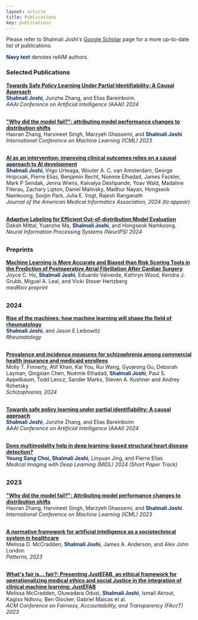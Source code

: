 ```yaml
---
layout: article
title: Publications
key: publications
---
```


<style>
  .publication {
    display: flex;
    margin-bottom: 30px;
  }

  .publication img {
    width: 300px;
    margin-right: 20px;
  }

  .publication .text {
    flex: 1;
  }

  @media (max-width: 800px) {
    .publication {
      flex-direction: column;
    }

    .publication img {
      margin-right: 0;
      margin-bottom: 10px;
    }
  }
</style>


Please refer to Shalmali Joshi's <a href="https://scholar.google.com/citations?hl=en&user=x5wW5WIAAAAJ&view_op=list_works&sortby=pubdate" target="_blank">Google Scholar</a> page for a more up-to-date list of publications.<br>

<span style="color: #003087;">**Navy text**</span> denotes reAIM authors.

<h3>Selected Publications</h3>

<div class="publication">
  <!--img src="assets/images/joshi_aaai_2024.png" alt="Publication Image 1" /-->
  <div class="text">
    <a href="https://ojs.aaai.org/index.php/AAAI/article/view/29198" target="_blank"><strong>Towards Safe Policy Learning Under Partial Identifiability: A Causal Approach</strong></a><br>
    <strong><span style="color: #003087;">Shalmali Joshi</span></strong>, Junzhe Zhang, and Elias Bareinboim.<br>
    <i>AAAI Conference on Artificial Intelligence (AAAI) 2024</i><br>
  </div>
</div>

<div class="publication">
  <!--img src="assets/images/zhang_icml_2023.png" alt="Publication Image 1" /-->
  <div class="text">
    <a href="https://proceedings.mlr.press/v202/zhang23ai/zhang23ai.pdf" target="_blank"><strong>"Why did the model fail?": attributing model performance changes to distribution shifts</strong></a><br>
    Haoran Zhang, Harvineet Singh, Marzyeh Ghassemi, and <strong><span style="color: #003087;">Shalmali Joshi</span></strong><br>
    <i>International Conference on Machine Learning  (ICML) 2023</i><br>
  </div>
</div>

<div class="publication">
  <!--img src="assets/images/chen_annual_2021.png" alt="Publication Image 1" /-->
  <div class="text">
    <a href="" target="_blank"><strong>AI as an intervention: improving clinical outcomes relies on a causal approach to AI development</strong></a><br>
    <strong><span style="color: #003087;">Shalmali Joshi</span></strong>, Iñigo Urteaga, Wouter A. C. van Amsterdam, George Hripcsak, Pierre Elias, Benjamin Recht, Noémie Elhadad, James Fackler, Mark P Sendak, Jenna Wiens, Kaivalya Deshpande, Yoav Wald, Madaline Fiterau, Zachary Lipton, Daniel Malinsky, Madhur Nayan, Hongseok Namkoong, Soojin Park, Julia E. Vogt, Rajesh Ranganath<br>
    <i>Journal of the American Medical Informatics Association, 2024 (to appear)</i><br>
  </div>
</div>

<div class="publication">
  <!--img src="assets/images/joshi_aaai_2024.png" alt="Publication Image 1" /-->
  <div class="text">
    <a href="https://openreview.net/pdf?id=uuQQwrjMzb" target="_blank"><strong>Adaptive Labeling for Efficient Out-of-distribution Model Evaluation</strong></a><br>
    Daksh Mittal, Yuanzhe Ma, <strong><span style="color: #003087;">Shalmali Joshi</span></strong>, and Hongseok Namkoong.<br>
    <i>Neural Information Processing Systems (NeurIPS) 2024</i><br>
  </div>
</div>

<h3>Preprints</h3>

<div class="publication">
  <div class="text">
    <a href="https://www.medrxiv.org/content/10.1101/2024.07.05.24310013v1" target="_blank">
      <strong>Machine Learning is More Accurate and Biased than Risk Scoring Tools in the Prediction of Postoperative Atrial Fibrillation After Cardiac Surgery</strong>
    </a><br>
    Joyce C. Ho, <strong><span style="color: #003087;">Shalmali Joshi</span></strong>, Eduardo Valverde, Kathryn Wood, Kendra J. Grubb, Miguel A. Leal, and Vicki Stover Hertzberg<br>
    <i>medRxiv preprint</i><br>
  </div>
</div>

<h3>2024</h3>

<div class="publication">
  <div class="text">
    <a href="https://academic.oup.com/rheumatology/article/63/9/2319/7665716" target="_blank">
      <strong>Rise of the machines: how machine learning will shape the field of rheumatology</strong>
    </a><br>
    <strong><span style="color: #003087;">Shalmali Joshi</span></strong>, and Jason E Leibowitz<br>
    <i>Rheumatology</i><br>
  </div>
</div>

<div class="publication">
  <div class="text">
    <a href="https://www.nature.com/articles/s41537-024-00490-0" target="_blank">
      <strong>Prevalence and incidence measures for schizophrenia among commercial health insurance and medicaid enrollees</strong>
    </a><br>
    Molly T. Finnerty, Atif Khan, Kai You, Rui Wang, Gyojeong Gu, Deborah Layman, Qingxian Chen, Noémie Elhadad, 
    <strong><span style="color: #003087;">Shalmali Joshi</span></strong>, Paul S. Appelbaum, Todd Lencz, Sander Markx, Steven A. Kushner and Andrey Rzhetsky<br>
    <i>Schizophrenia, 2024</i><br>
  </div>
</div>

<div class="publication">
  <div class="text">
    <a href="https://ojs.aaai.org/index.php/AAAI/article/view/29198" target="_blank">
      <strong>Towards safe policy learning under partial identifiability: A causal approach</strong>
    </a><br>
    <strong><span style="color: #003087;">Shalmali Joshi</span></strong>, Junzhe Zhang, and Elias Bareinboim<br>
    <i>AAAI Conference on Artificial Intelligence (AAAI) 2024</i><br>
  </div>
</div>

<!--div class="publication">
  <div class="text">
    <a href="https://academic.oup.com/rheumatology/article/63/9/2319/7665716" target="_blank">
      <strong>Rise of the machines: How machine learning will shape the field of Rheumatology</strong>
    </a><br>
    <strong><span style="color: #003087;">Shalmali Joshi</span>, and Jason E. Liebowitz</strong><br>
    <i>Rheumatology, 2024</i><br>
  </div>
</div-->


<div class="publication">
  <div class="text">
    <a href="https://openreview.net/pdf?id=sMiSQP8zmr" target="_blank">
      <strong>Does multimodality help in deep learning-based structural heart disease detection?</strong>
    </a><br>
    <strong><span style="color: #003087;">Young Sang Choi</span>, <span style="color: #003087;">Shalmali Joshi</span></strong>, Linyuan Jing, and Pierre Elias<br>
    <i>Medical Imaging with Deep Learning (MIDL) 2024 (Short Paper Track)</i><br>
  </div>
</div>


<h3>2023</h3>

<div class="publication">
  <div class="text">
    <a href="https://proceedings.mlr.press/v202/zhang23ai/zhang23ai.pdf" target="_blank">
      <strong>"Why did the model fail?": Attributing model performance changes to distribution shifts</strong>
    </a><br>
    Haoran Zhang, Harvineet Singh, Marzyeh Ghassemi, and <strong><span style="color: #003087;">Shalmali Joshi</span></strong><br>
    <i>International Conference on Machine Learning (ICML) 2023</i><br>
  </div>
</div>

<div class="publication">
  <div class="text">
    <a href="https://www.cell.com/patterns/pdf/S2666-3899(23)00248-9.pdf" target="_blank">
      <strong>A normative framework for artificial intelligence as a sociotechnical system in healthcare</strong>
    </a><br>
    Melissa D. McCradden, <strong><span style="color: #003087;">Shalmali Joshi</span></strong>, James A. Anderson, and Alex John London<br>
    <i>Patterns, 2023</i><br>
  </div>
</div>

<div class="publication">
  <div class="text">
    <a href="https://dl.acm.org/doi/pdf/10.1145/3593013.3594096" target="_blank">
      <strong>What's fair is… fair?: Presenting JustEFAB, an ethical framework for operationalizing medical ethics and social Justice in the integration of clinical machine learning: JustEFAB</strong>
    </a><br>
    Melissa McCradden, Oluwadara Odusi, <strong><span style="color: #003087;">Shalmali Joshi</span></strong>, Ismail Akrout, Kagiso Ndlovu, Ben Glocker, Gabriel Maicas et al.<br>
    <i>ACM Conference on Fairness, Accountability, and Transparency (FAccT) 2023</i><br>
  </div>
</div>
